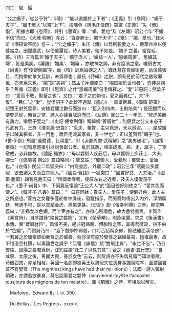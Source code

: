 四二　駟　鐵

“公之媚子，從公于狩”；《傳》：“能以道媚於上下者”；《正義》引《卷阿》：“媚于天子”、“媚于庶人”以釋“上下”。按陳奂《詩毛氏傳疏》雖謂《正義》“失《傳》恉”，所據亦即《卷阿》，并引《思齊》傳：“媚，愛也”及《左傳》昭公七年“不媚不信”而已。《大雅·假樂》亦云：“百辟卿士，媚于天子”；《箋》：“媚，愛也。”錢大昕《潛研堂答問》卷三：“‘公之媚子’，朱氏《傳》以爲所親愛之人，嚴華谷直以便嬖當之。田獵講武，以便嬖扈從，詩人美君，殆不如是。‘媚子’之義，當從毛、鄭。《詩》三百篇言‘媚于天子’，‘媚于庶人’，‘媚兹一人’，‘思媚周姜’，‘思媚其婦’，皆是美詞。《論語》‘媚奥’、‘媚竈’，亦敬神之詞，非有諂凟之意。唯僞古文《尚書》有‘便僻側媚’字，而《傳》訓爲諂諛之人”。錢氏意在尊經衞道，助漢儒張目，而拘攣於單文互訓，未爲得也；嚴氏《詩緝》之説，頗有見於前代之敝政邪風，亦未爲失也。“媚”是“美詞”；然孟子斥鄉原曰：“閹然媚於世也者”，豈非惡詞乎？焦循《正義》即引《思齊》之什“思媚周姜”句毛傳釋之。“愛”非惡詞；然孟子曰：“愛而不敬，獸畜之也”，又曰：“君子之於物也，愛之而弗仁”，夫“不敬”、“弗仁”之“愛”，豈佳詞乎？此皆不過就《盡心》一章舉例耳。《國策·楚策》一記楚王射兕雲夢，安陵君纏泣數行而進曰：“臣入則侍席，出則陪乘”；是田獵而以便嬖扈從，時習之常，詩人亦據實賦詠而已。《左傳》襄公二十一年云：“叔虎美而有勇力，欒懷子嬖之”；《史記·佞幸列傳》稱韓嫣“善騎射”；則便嬖之徒又未必不孔武有力。王符《潛夫論·忠貴》：“息夫、董賢，主以爲忠，天以爲盜。……是故媚子以賊其軀者，非一門也；驕臣用滅其家者，非一世也”；正以董賢爲“媚子”也。《書·伊訓》所謂“遠耆德，比頑童”，即《汲冢周書·武稱解》之“美男破老”，《國策·秦策》一記荀息嘗援引以説晉獻公者。亂於其政，相率成風，經、史、諸子，丁寧儆戒，必非無故。《禮記·緇衣》：“毋以嬖御人疾莊后，毋以嬖御士疾莊士、大夫、卿士”（《逸周書·祭公》篇語略同）；鄭玄註：“嬖御人，愛妾也；嬖御士，愛臣也。”《左傳》閔公二年狐突曰：“内寵並后，外寵二政”；昭公三年“燕簡公多嬖寵，欲去諸大夫而立其寵人。”《國語·晉語》一狐突曰：“國君好艾，大夫殆。”《國策·趙策》四客見趙王曰：“所謂柔癕者，便辟左右之近者，及夫人優愛孺子也。”《墨子·尚賢》中、下兩篇反復論“王公大人”於“面目佼好則使之”，“愛其色而使之”。《韓非子·八姦》篇曰：“一曰在同牀：貴夫人、愛孺子；便僻好色，此人主之所惑也。”蓋古之女寵多僅於帷中屏後，發蹤指示，而男寵均得出入内外，深闈廣廷，無適不可，是以宫鄰金虎，爲患更甚。《史記》創《佞幸列傳》之例，開宗明義曰：“非獨女以色媚，而士宦亦有之”，亦徵心所謂危，故大書特書焉。李賀作《秦宫詩》，自序謂詠“梁冀之嬖奴”，又有《榮華樂》，則詠梁冀。求之《後漢書》本傳，冀“鳶肩豺目”，風儀不美，絶非冠鵕䴊、傅脂粉之輩，其得君攬政，初不由於“色媚”。而賀詩乃曰：“臺下戲學邯鄲倡，口吟舌話稱女郎，錦祛繡面漢帝傍”，一若冀之於順帝即如秦宫之於冀者。倘亦深有感於嬖倖之竊權最易、擅權最專，故不惜憑空杜撰，以寓論世之識乎？阮籍《詠懷》賦“雙飛比翼”，“永世不忘”，乃引安陵、龍陽之要君爲例，沈約註謂“託二子以見其意”；合之《晉書·五行志》：“自咸寧、太康之後，男寵大興，甚於女色”云云，則阮詩亦不失爲見霜而知冰者歟。苟徵西故，亦足相發。英國一名劇即據英王以男寵失位喪身事譜爲院本，至謂國君莫不有嬖倖（The mightiest kings have had their mi-
nions）；法國一詩人彈射朝政，亦謂若欲進身，莫忘諂事君之嬖倖（souvienne-toy/De t’accoster tousjours des mignons de ton maistre）。諷《駟鐵》之詩，可相説以解矣。













　Marlowe，Edward II，I. iv. 390.

　Du Bellay，Les Regrets，cxxxix.